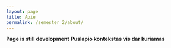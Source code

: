 ```yaml
---
layout: page
title: Apie
permalink: /semester_2/about/
---
```

<b>Page is still development</b>
<b>Puslapio kontekstas vis dar kuriamas</b>
